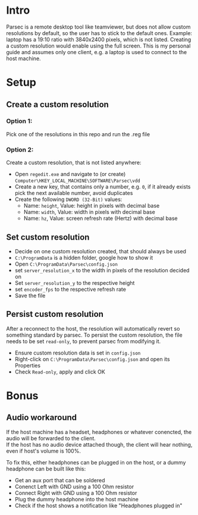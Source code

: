 # Intro

Parsec is a remote desktop tool like teamviewer, but does not allow custom resolutions by default, so the user has to stick to the default ones. 
Example: laptop has a 19:10 ratio with 3840x2400 pixels, which is not listed. Creating a custom resolution would enable using the full screen.
This is my personal guide and assumes only one client, e.g. a laptop is used to connect to the host machine.

# Setup

## Create a custom resolution

### Option 1: 

Pick one of the resolutions in this repo and run the .reg file

### Option 2:

Create a custom resolution, that is not listed anywhere:

- Open `regedit.exe` and navigate to (or create) `Computer\HKEY_LOCAL_MACHINE\SOFTWARE\Parsec\vdd`
- Create a new key, that contains only a number, e.g. `0`, if it already exists pick the next available number, avoid duplicates
- Create the following `DWORD (32-Bit)` values:
  - Name: `height`, Value: height in pixels with decimal base
  - Name: `width`, Value: width in pixels with decimal base
  - Name: `hz`, Value: screen refresh rate (Hertz) with decimal base

## Set custom resolution

- Decide on one custom resolution created, that should always be used
- `C:\ProgramData` is a hidden folder, google how to show it
- Open `C:\ProgramData\Parsec\config.json`
- set `server_resolution_x` to the width in pixels of the resolution decided on
- Set `server_resolution_y` to the respective height
- set `encoder_fps` to the respective refresh rate
- Save the file

## Persist custom resolution

After a reconnect to the host, the resolution will automatically revert so something standard by parsec. To persist the custom resolution, the file needs to be set `read-only`, to prevent parsec from modifying it.

- Ensure custom resolution data is set in `config.json`
- Right-click on `C:\ProgramData\Parsec\config.json` and open its Properties
- Check `Read-only`, apply and click OK

# Bonus

## Audio workaround

If the host machine has a headset, headphones or whatever conencted, the audio will be forwarded to the client.  
If the host has no audio device attached though, the client will hear nothing, even if host's volume is 100%.

To fix this, either headphones can be plugged in on the host, or a dummy headphone can be built like this:
- Get an aux port that can be soldered
- Conenct Left with GND using a 100 Ohm resistor
- Connect Right with GND using a 100 Ohm resistor
- Plug the dummy headphone into the host machine
- Check if the host shows a notification like "Headphones plugged in"
